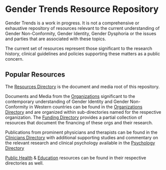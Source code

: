 # Gender Trends Resource Repository

Gender Trends is a work in progress. It is not a comprehensive or exhaustive repository of resources relevant to the current understanding of Gender Non-Conformity, Gender Identity, Gender Dysphoria or the issues and parties that are associated with these topics. 

The current set of resources represent those significant to the research history, clinical guidelines and policies supporting these matters as a public concern. 

## Popular Resources

The [Resources Directory](https://github.com/citemap/citemap.github.io/tree/master/resources "Repository Resources") is the document and media root of this repository.

Documents and Media from the [Organizations](https://github.com/citemap/citemap.github.io/tree/master/resources/Organizations) significant to the contemporary understanding of Gender Identity and Gender Non-Conformity in Western countries can be found in the [Organizations Directory](https://github.com/citemap/citemap.github.io/tree/master/resources/Organizations) and are organized within sub-directories named for the respective organization. The [Funding Directory](https://github.com/citemap/citemap.github.io/tree/master/resources/Funding) provides a partial collection of resources that document the financing of these orgs and their research.

Publications from prominent physicians and therapists can be found in the [Clinicians Directory](https://github.com/citemap/citemap.github.io/tree/master/resources/Clinicians) with additional supporting studies and commentary on the relevant research and clinical psychology available in the [Psychology Directory](https://github.com/citemap/citemap.github.io/tree/master/resources/Psychology)

[Public Health](https://github.com/citemap/citemap.github.io/tree/master/resources/PublicHealth) & [Education](https://github.com/citemap/citemap.github.io/tree/master/resources/Education) resources can be found in their respective directories as well. 




